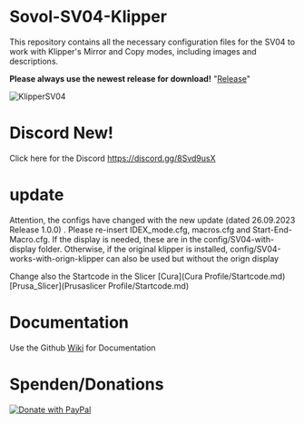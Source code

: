 # Sovol-SV04-Klipper
This repository contains all the necessary configuration files for the SV04 to work with Klipper's Mirror and Copy modes, including images and descriptions.

**Please always use the newest release for download!** "[Release](https://github.com/Bully85/Sovol-SV04-Klipper/releases)"

![KlipperSV04](docs/img/sv04klipper.png)

# Discord New!
Click here for the Discord https://discord.gg/8Svd9usX

# update
Attention, the configs have changed with the new update (dated 26.09.2023 Release 1.0.0) . Please re-insert IDEX_mode.cfg, macros.cfg and Start-End-Macro.cfg. If the display is needed, these are in the config/SV04-with-display folder. Otherwise, if the original klipper is installed, config/SV04-works-with-orign-klipper can also be used but without the orign display

Change also the Startcode in the Slicer [Cura](Cura Profile/Startcode.md) [Prusa_Slicer](Prusaslicer Profile/Startcode.md)

# Documentation

Use the Github [Wiki](https://github.com/Bully85/Sovol-SV04-Klipper/wiki) for Documentation

# Spenden/Donations

[![Donate with PayPal](https://raw.githubusercontent.com/stefan-niedermann/paypal-donate-button/master/paypal-donate-button.png)](https://www.paypal.com/donate/?hosted_button_id=L85ULXXQKALP6)
